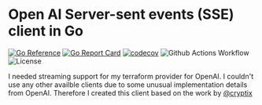 # Open AI Server-sent events (SSE) client in Go

[![Go Reference](https://pkg.go.dev/badge/github.com/skyscrapr/openai-sseclient-go.svg)](https://pkg.go.dev/github.com/skyscrapr/openai-sseclient-go)
[![Go Report Card](https://goreportcard.com/badge/github.com/skyscrapr/openai-sseclient-go)](https://goreportcard.com/report/github.com/skyscrapr/openai-sseclient-go)
[![codecov](https://codecov.io/gh/skyscrapr/openai-sseclient-go/branch/main/graph/badge.svg?token=KG8ZTLDHS3)](https://codecov.io/gh/skyscrapr/openai-sseclient-go)
![Github Actions Workflow](https://github.com/skyscrapr/openai-sseclient-go/actions/workflows/go.yml/badge.svg)
![License](https://img.shields.io/dub/l/vibe-d.svg)


I needed streaming support for my terraform provider for OpenAI. 
I couldn't use any other availble clients due to some unusual implementation details from OpenAI.
Therefore I created this client based on the work by [@cryptix](https://github.com/cryptix/goSSEClient)
